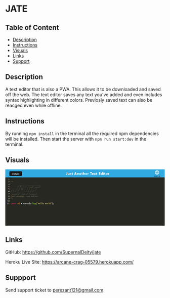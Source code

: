 # JATE 

## Table of Content
* [Description](#description)
* [Instructions](#instructions)
* [Visuals](#visuals)
* [Links](#links)
* [Support](#support)


## Description
A text editor that is also a PWA. This allows it to be downloaded and saved off the web. The text editor saves any text you've added and even includes syntax highlighting in different colors. Previosly saved text can also be reacged even while offline. 

## Instructions
By running ```npm install``` in the terminal all the required npm dependencies will be installed. Then start the server with ```npm run start:dev``` in the terminal.

## Visuals
![example of program](./assets/JATE.png)

## Links
GitHub: https://github.com/SupernalDeity/jate

Heroku Live Site: https://arcane-crag-05579.herokuapp.com/

## Suppport
Send support ticket to perezant121@gmail.com.
